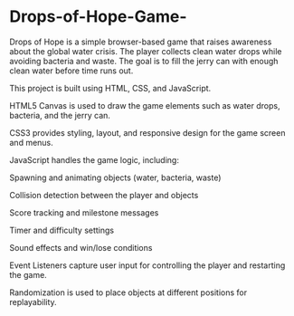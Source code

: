 # Drops-of-Hope-Game-
Drops of Hope is a simple browser-based game that raises awareness about the global water crisis. The player collects clean water drops while avoiding bacteria and waste. The goal is to fill the jerry can with enough clean water before time runs out.

This project is built using HTML, CSS, and JavaScript.

HTML5 Canvas is used to draw the game elements such as water drops, bacteria, and the jerry can.

CSS3 provides styling, layout, and responsive design for the game screen and menus.

JavaScript handles the game logic, including:

Spawning and animating objects (water, bacteria, waste)

Collision detection between the player and objects

Score tracking and milestone messages

Timer and difficulty settings

Sound effects and win/lose conditions

Event Listeners capture user input for controlling the player and restarting the game.

Randomization is used to place objects at different positions for replayability.
